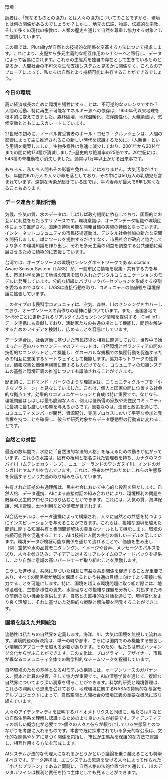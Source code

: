 環境

読者は、「異なるものとの協力」とは人々の協力についてのことですから、環境とは何の関係があるのでしょうか？しかし、地元の伝説、物語、伝統的な宗教、そして多くの現代の宗教は、人類の歴史を通じて自然を尊重し協力する対象として強調しています。

この章では、Pluralityが自然との技術的な関係を変革する方法について探求します。これにより、支配から多元主義的な相互作用のシナジーへと移行し、データによって容易にされます。これらの生態系を独自の存在として生きているものと見るか、人間社会の不可欠な生命支援システムと見るかに関係なく、これらのアプローチによって、私たちは自然とより持続可能に共存することができるでしょう。

### 今日の環境

高い経済成長のために環境を犠牲にすることは、不可逆的なジレンマですか？ 人間の活動、特に再生不可能なエネルギー源への依存は、1950年代以来地球を根本的に変えてきました。森林破壊、地球温暖化、海洋酸性化、大量絶滅は、気候変動とともにエスカレートしています。
 
21世紀の初めに、ノーベル賞受賞者のポール・ヨゼフ・クルッツェンは、人間の影響によって主に推進されるこの新しい時代を認識するために、「人新世」という用語を提案しました。生物多様性は急速に減少しており、2001年から2014年までの間に約173種が消滅しました-歴史的な絶滅率の25倍です。20世紀には、543種の脊椎動物が消失しました。通常は1万年以上かかる出来事です。

もちろん、私たち人間もその影響を免れることはありません。大気汚染だけでも、年間約670万人の人々が命を落としており、その中には50万人の乳幼児も含まれています。深刻な汚染が起きている国では、平均寿命が最大で6年も短くなることもあります。

### データ連合と集団行動

気候、空気の質、水のデータは、しばしば政府機関に依存しており、国際的にお互いに利益をもたらすリソースです。環境意識は、オープンデータ組織や環境団体によって推進され、国連の持続可能な開発目標の実施の特徴となっています。インターネットコミュニティの市民技術運動は、デジタル社会参加の新たな空間を開拓しました。単にツールを提供するだけでなく、市民社会が政府と協力してより多くの環境知識を作り出し、それを多元主義の利益を調整する公共運動に発展させるために積極的に支援しています。

台湾では、オープンソースの環境センシングネットワークであるLocation Aware Sensor System（LASS）が、一般市民に情報を収集・共有する力を与え、市民科学を通じて地域の知恵を取り入れたデジタルコミュニケーションのモデルに発展しています。公的な組織にパブリックパーセプションを形成する役割を委ねるのではなく、LASSは直接行動を取り、コミュニティの価値観を環境保護に拡張しています。

このタイプの市民科学コミュニティは、空気、森林、川のセンシングをカバーしており、オープンソースの雨作りの精神に基づいています。また、全国各地で3〜5分ごとに更新されるリアルタイムのセンシング情報を提供する「Civil IoT」データ連携にも貢献しており、活動家たちの共通の場として機能し、問題を解決するためのアイデアを検討し、広めることを容易にしています。

データ連合は、社会運動に基づいた市民技術と相互に関連しており、世界中で始まった一連のハッカソンテーマのフィールドは、自然環境とボランティアの間の技術的なコンジットとして機能し、グローバルな規模での集団行動を促進するための相互に支援するゲートウェイとして機能します。協力ネットワークの性質は、情報収集と価値再構築に関するものだけでなく、コミュニティの知識システムの基盤と環境正義の推進についても議論されることができます。

歴史的に、エドマンド・バークのような理論家は、コミュニティグループを「小さなプラトーン」と見なしていました。これは、個人と国家の間に位置する社会的な拠点です。効果的なコミュニケーションと育成は特に重要です。なぜなら、環境問題はしばしば最も脆弱な人々、例えば低所得の家族や先住民コミュニティに最初に最も厳しい影響を与えるからです。重要なのは、法律と政策を通じて、コミュニティメンバーが開発、資源配分、実施プロセスにおいて平等な参加と発言権を持つことを確保し、彼らが研究対象からデータ駆動型の行動者に変わることです。

### 自然との対話

最近の数年間で、水路に「自然法的な法的人格」を与えるための動きが広がっています。これらの水路は、固有の権利と指名された管理者を持ち、カナダのマグパイ川（ムテシェカウ・シプ）、ニュージーランドのワンガヌイ川、インドのガンガ川とヤムナ川を含んでいます。これは、将来の世代のためにこれらの生態系を保護するという共通の取り組みを示しています。

共有された証拠の共通理解は、民主社会において中心的な役割を果たします。自然人格、データ連携、AIによる直接対話の組み合わせにより、環境権利の問題を既存の民主的プロセスに取り込むことができます。これには、大気の質、海洋保護、河川管理、土地利用などの領域が含まれます。

AI会話モデルは、データ連携によって構築され、人々に自然との共感を持つようにインスピレーションを与えることができます。これらは、複雑な国境を越えた問題に関する知識共有と集団問題解決の貴重なツールとして機能します。環境の持続可能性を促進することで、AIは技術と人間の共存の新しいモデルを示しています。環境データが検証可能な関係を通じて流れることで、価値を生み出し（例：空気や水の品質モニタリング）、イメージや音声、メッセージのパルスを送り、人々を巻き込み、アイデアに対するリアルタイムのフィードバックを提供し、より自然に意識の高いパートナーが取り組むことを奨励します。

こうした進歩は、共感に基づいた相互に有益な共創関係を促進することが重要であり、すべての関係者が地球を保護するという共通の目標に向けてより密接に協力することを可能にします。特に、国境を越える環境問題に取り組む際には、地球温暖化、生物多様性の喪失、水管理などの複雑な課題を分析し、対処するための前例のない機会を提供します。自然との直接的な対話を通じて、環境変化をより良く理解し、それに基づいた効果的な戦略と解決策を開発することができます。

### 国境を越えた共同統治

流動性は私たちの自然界を定義します。海洋、川、大気は国境を無視して流れます。環境問題の解決策は、単一の町や都市、さらには国内でのみ機能する堅苦しい階層的アプローチを超える必要があります。そのため、私たちは市民ハッキング文化から学ぶことができます。この文化は、プログラマー、デザイナー、市民が異なるコミュニティ全体での跨学科的なチームワークを祝福しています。

自然環境のための基盤となるAIモデルの構築には、オープンソースのガバナンス、資本と計算の投資、そして協力が重要です。AIの深層学習を通じて、複雑な自然界についてより深い洞察を得ることができます。科学的研究と環境管理は、これらの洞察から恩恵を受けており、地球環境に関するNASAの持続的な基盤モデルプロジェクトによって、自然空間と人間社会の環境正義の重要な概念に取り組んでいます。

人々のアイデンティティを証明するバイオメトリクスと同様に、私たちは川などの自然生態系を理解し認識するためのより良い方法が必要です。アイデンティティの新しい概念化が必要です-個々の人々と彼らが頼りにしている生態系とのつながりを考慮に入れるものです。本書で既に探求されている多元的な公衆は、文化的な関係やケアに基づく関係を包括し、市民が生態系を保護的な方法で認識し、相互作用する方法を形成します。

AIシステムが法的な代理人になれるかどうかという議論を乗り越えることも特筆すべきです。データ連携は、エコシステムの恩恵を受ける人々によって作られた「小さなプラトン」であると同時に、自然人格の法的位置づけを通じて、川のデジタルツインは権利と責任を持つ主体としても見ることができます。

